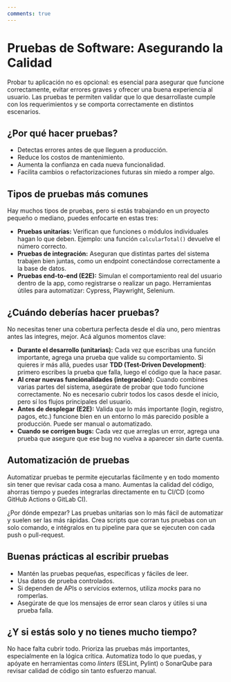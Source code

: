 ```yaml
---
comments: true 
---
```

# Pruebas de Software: Asegurando la Calidad

Probar tu aplicación no es opcional: es esencial para asegurar que funcione correctamente, evitar errores graves y ofrecer una buena experiencia al usuario. Las pruebas te permiten validar que lo que desarrollaste cumple con los requerimientos y se comporta correctamente en distintos escenarios.

## ¿Por qué hacer pruebas?

* Detectas errores antes de que lleguen a producción.
* Reduce los costos de mantenimiento.
* Aumenta la confianza en cada nueva funcionalidad.
* Facilita cambios o refactorizaciones futuras sin miedo a romper algo.

## Tipos de pruebas más comunes

Hay muchos tipos de pruebas, pero si estás trabajando en un proyecto pequeño o mediano, puedes enfocarte en estas tres:

* **Pruebas unitarias:** Verifican que funciones o módulos individuales hagan lo que deben. Ejemplo: una función `calcularTotal()` devuelve el número correcto.
* **Pruebas de integración:** Aseguran que distintas partes del sistema trabajen bien juntas, como un endpoint conectándose correctamente a la base de datos.
* **Pruebas end-to-end (E2E):** Simulan el comportamiento real del usuario dentro de la app, como registrarse o realizar un pago. Herramientas útiles para automatizar: Cypress, Playwright, Selenium.

## ¿Cuándo deberías hacer pruebas?

No necesitas tener una cobertura perfecta desde el día uno, pero mientras antes las integres, mejor. Acá algunos momentos clave:

* **Durante el desarrollo (unitarias):** Cada vez que escribas una función importante, agrega una prueba que valide su comportamiento. Si quieres ir más allá, puedes usar **TDD (Test-Driven Development)**: primero escribes la prueba que falla, luego el código que la hace pasar.
* **Al crear nuevas funcionalidades (integración):** Cuando combines varias partes del sistema, asegúrate de probar que todo funcione correctamente. No es necesario cubrir todos los casos desde el inicio, pero sí los flujos principales del usuario.
* **Antes de desplegar (E2E):** Valida que lo más importante (login, registro, pagos, etc.) funcione bien en un entorno lo más parecido posible a producción. Puede ser manual o automatizado.
* **Cuando se corrigen bugs:** Cada vez que arreglas un error, agrega una prueba que asegure que ese bug no vuelva a aparecer sin darte cuenta.

## Automatización de pruebas

Automatizar pruebas te permite ejecutarlas fácilmente y en todo momento sin tener que revisar cada cosa a mano. Aumentas la calidad del código, ahorras tiempo y puedes integrarlas directamente en tu CI/CD (como GitHub Actions o GitLab CI).

¿Por dónde empezar? Las pruebas unitarias son lo más fácil de automatizar y suelen ser las más rápidas. Crea scripts que corran tus pruebas con un solo comando, e intégralos en tu pipeline para que se ejecuten con cada push o pull-request.

## Buenas prácticas al escribir pruebas

* Mantén las pruebas pequeñas, específicas y fáciles de leer.
* Usa datos de prueba controlados.
* Si dependen de APIs o servicios externos, utiliza *mocks* para no romperlas.
* Asegúrate de que los mensajes de error sean claros y útiles si una prueba falla.

## ¿Y si estás solo y no tienes mucho tiempo?

No hace falta cubrir todo. Prioriza las pruebas más importantes, especialmente en la lógica crítica. Automatiza todo lo que puedas, y apóyate en herramientas como *linters* (ESLint, Pylint) o SonarQube para revisar calidad de código sin tanto esfuerzo manual.
